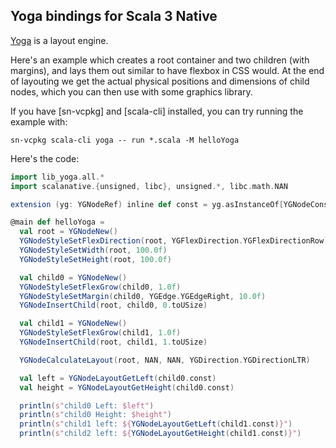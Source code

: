 ## Yoga bindings for Scala 3 Native

[Yoga](https://www.yogalayout.dev/) is a layout engine.

Here's an example which creates a root container and two children (with margins), and 
lays them out similar to have flexbox in CSS would. At the end of layouting we get the actual physical positions and dimensions of
child nodes, which you can then use with some graphics library.

If you have [sn-vcpkg] and [scala-cli] installed, you can try running the example with:

```
sn-vcpkg scala-cli yoga -- run *.scala -M helloYoga
```

Here's the code:

```scala
import lib_yoga.all.*
import scalanative.{unsigned, libc}, unsigned.*, libc.math.NAN

extension (yg: YGNodeRef) inline def const = yg.asInstanceOf[YGNodeConstRef]

@main def helloYoga =
  val root = YGNodeNew()
  YGNodeStyleSetFlexDirection(root, YGFlexDirection.YGFlexDirectionRow)
  YGNodeStyleSetWidth(root, 100.0f)
  YGNodeStyleSetHeight(root, 100.0f)

  val child0 = YGNodeNew()
  YGNodeStyleSetFlexGrow(child0, 1.0f)
  YGNodeStyleSetMargin(child0, YGEdge.YGEdgeRight, 10.0f)
  YGNodeInsertChild(root, child0, 0.toUSize)

  val child1 = YGNodeNew()
  YGNodeStyleSetFlexGrow(child1, 1.0f)
  YGNodeInsertChild(root, child1, 1.toUSize)

  YGNodeCalculateLayout(root, NAN, NAN, YGDirection.YGDirectionLTR)

  val left = YGNodeLayoutGetLeft(child0.const)
  val height = YGNodeLayoutGetHeight(child0.const)

  println(s"child0 Left: $left")
  println(s"child0 Height: $height")
  println(s"child1 left: ${YGNodeLayoutGetLeft(child1.const)}")
  println(s"child2 left: ${YGNodeLayoutGetHeight(child1.const)}")
```
